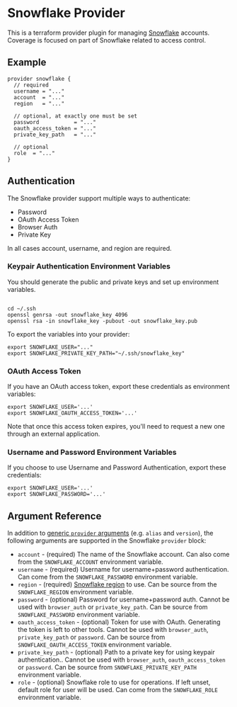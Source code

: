 # Snowflake Provider

This is a terraform provider plugin for managing [Snowflake](http://snowflakedb.com) accounts.
Coverage is focused on part of Snowflake related to access control.

## Example

```hcl
provider snowflake {
  // required
  username = "..."
  account  = "..."
  region   = "..."

  // optional, at exactly one must be set
  password           = "..."
  oauth_access_token = "..."
  private_key_path   = "..."

  // optional
  role  = "..."
}
```

## Authentication

The Snowflake provider support multiple ways to authenticate:

* Password
* OAuth Access Token
* Browser Auth
* Private Key

In all cases account, username, and region are required.

### Keypair Authentication Environment Variables

You should generate the public and private keys and set up environment variables.

```shell

cd ~/.ssh
openssl genrsa -out snowflake_key 4096
openssl rsa -in snowflake_key -pubout -out snowflake_key.pub
```

To export the variables into your provider:

```shell
export SNOWFLAKE_USER="..."
export SNOWFLAKE_PRIVATE_KEY_PATH="~/.ssh/snowflake_key"
```

### OAuth Access Token

If you have an OAuth access token, export these credentials as environment variables:

```shell
export SNOWFLAKE_USER='...'
export SNOWFLAKE_OAUTH_ACCESS_TOKEN='...'
```

Note that once this access token expires, you'll need to request a new one through an external application.

### Username and Password Environment Variables

If you choose to use Username and Password Authentication, export these credentials:

```shell
export SNOWFLAKE_USER='...'
export SNOWFLAKE_PASSWORD='...'
```

## Argument Reference

In addition to [generic `provider` arguments](https://www.terraform.io/docs/configuration/providers.html)
(e.g. `alias` and `version`), the following arguments are supported in the Snowflake
 `provider` block:

* `account` - (required) The name of the Snowflake account. Can also come from the
  `SNOWFLAKE_ACCOUNT` environment variable.
* `username` - (required) Username for username+password authentication. Can come from the
  `SNOWFLAKE_PASSWORD` environment variable.
* `region` - (required) [Snowflake region](https://docs.snowflake.com/en/user-guide/intro-regions.html) to use. Can be source from the `SNOWFLAKE_REGION` environment variable.
* `password` - (optional) Password for username+password auth. Cannot be used with `browser_auth` or
  `private_key_path`. Can be source from `SNOWFLAKE_PASSWORD` environment variable.
* `oauth_access_token` - (optional) Token for use with OAuth. Generating the token is left to other
  tools. Cannot be used with `browser_auth`, `private_key_path` or `password`. Can be source from
  `SNOWFLAKE_OAUTH_ACCESS_TOKEN` environment variable.
* `private_key_path` - (optional) Path to a private key for using keypair authentication.. Cannot be
  used with `browser_auth`, `oauth_access_token` or `password`. Can be source from
  `SNOWFLAKE_PRIVATE_KEY_PATH` environment variable.
* `role` - (optional) Snowflake role to use for operations. If left unset, default role for user
  will be used. Can come from the `SNOWFLAKE_ROLE` environment variable.
